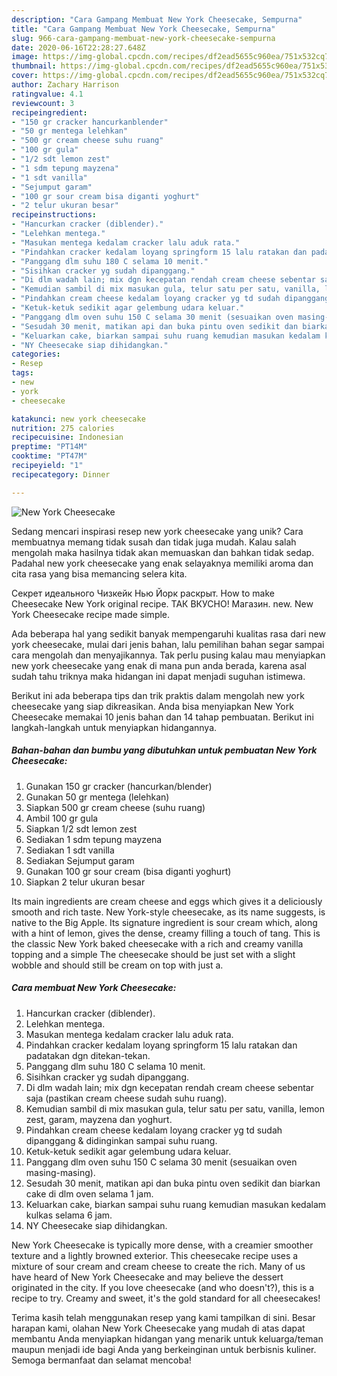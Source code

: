 ```yaml
---
description: "Cara Gampang Membuat New York Cheesecake, Sempurna"
title: "Cara Gampang Membuat New York Cheesecake, Sempurna"
slug: 966-cara-gampang-membuat-new-york-cheesecake-sempurna
date: 2020-06-16T22:28:27.648Z
image: https://img-global.cpcdn.com/recipes/df2ead5655c960ea/751x532cq70/new-york-cheesecake-foto-resep-utama.jpg
thumbnail: https://img-global.cpcdn.com/recipes/df2ead5655c960ea/751x532cq70/new-york-cheesecake-foto-resep-utama.jpg
cover: https://img-global.cpcdn.com/recipes/df2ead5655c960ea/751x532cq70/new-york-cheesecake-foto-resep-utama.jpg
author: Zachary Harrison
ratingvalue: 4.1
reviewcount: 3
recipeingredient:
- "150 gr cracker hancurkanblender"
- "50 gr mentega lelehkan"
- "500 gr cream cheese suhu ruang"
- "100 gr gula"
- "1/2 sdt lemon zest"
- "1 sdm tepung mayzena"
- "1 sdt vanilla"
- "Sejumput garam"
- "100 gr sour cream bisa diganti yoghurt"
- "2 telur ukuran besar"
recipeinstructions:
- "Hancurkan cracker (diblender)."
- "Lelehkan mentega."
- "Masukan mentega kedalam cracker lalu aduk rata."
- "Pindahkan cracker kedalam loyang springform 15 lalu ratakan dan padatakan dgn ditekan-tekan."
- "Panggang dlm suhu 180 C selama 10 menit."
- "Sisihkan cracker yg sudah dipanggang."
- "Di dlm wadah lain; mix dgn kecepatan rendah cream cheese sebentar saja (pastikan cream cheese sudah suhu ruang)."
- "Kemudian sambil di mix masukan gula, telur satu per satu, vanilla, lemon zest, garam, mayzena dan yoghurt."
- "Pindahkan cream cheese kedalam loyang cracker yg td sudah dipanggang &amp; didinginkan sampai suhu ruang."
- "Ketuk-ketuk sedikit agar gelembung udara keluar."
- "Panggang dlm oven suhu 150 C selama 30 menit (sesuaikan oven masing-masing)."
- "Sesudah 30 menit, matikan api dan buka pintu oven sedikit dan biarkan cake di dlm oven selama 1 jam."
- "Keluarkan cake, biarkan sampai suhu ruang kemudian masukan kedalam kulkas selama 6 jam."
- "NY Cheesecake siap dihidangkan."
categories:
- Resep
tags:
- new
- york
- cheesecake

katakunci: new york cheesecake 
nutrition: 275 calories
recipecuisine: Indonesian
preptime: "PT14M"
cooktime: "PT47M"
recipeyield: "1"
recipecategory: Dinner

---
```



![New York Cheesecake](https://img-global.cpcdn.com/recipes/df2ead5655c960ea/751x532cq70/new-york-cheesecake-foto-resep-utama.jpg)

Sedang mencari inspirasi resep new york cheesecake yang unik? Cara membuatnya memang tidak susah dan tidak juga mudah. Kalau salah mengolah maka hasilnya tidak akan memuaskan dan bahkan tidak sedap. Padahal new york cheesecake yang enak selayaknya memiliki aroma dan cita rasa yang bisa memancing selera kita.

Секрет идеального Чизкейк Нью Йорк раскрыт. How to make Cheesecake New York original recipe. ТАК ВКУСНО! Магазин. new. New York Cheesecake recipe made simple.

Ada beberapa hal yang sedikit banyak mempengaruhi kualitas rasa dari new york cheesecake, mulai dari jenis bahan, lalu pemilihan bahan segar sampai cara mengolah dan menyajikannya. Tak perlu pusing kalau mau menyiapkan new york cheesecake yang enak di mana pun anda berada, karena asal sudah tahu triknya maka hidangan ini dapat menjadi suguhan istimewa.


Berikut ini ada beberapa tips dan trik praktis dalam mengolah new york cheesecake yang siap dikreasikan. Anda bisa menyiapkan New York Cheesecake memakai 10 jenis bahan dan 14 tahap pembuatan. Berikut ini langkah-langkah untuk menyiapkan hidangannya.

<!--inarticleads1-->

##### Bahan-bahan dan bumbu yang dibutuhkan untuk pembuatan New York Cheesecake:

1. Gunakan 150 gr cracker (hancurkan/blender)
1. Gunakan 50 gr mentega (lelehkan)
1. Siapkan 500 gr cream cheese (suhu ruang)
1. Ambil 100 gr gula
1. Siapkan 1/2 sdt lemon zest
1. Sediakan 1 sdm tepung mayzena
1. Sediakan 1 sdt vanilla
1. Sediakan Sejumput garam
1. Gunakan 100 gr sour cream (bisa diganti yoghurt)
1. Siapkan 2 telur ukuran besar


Its main ingredients are cream cheese and eggs which gives it a deliciously smooth and rich taste. New York-style cheesecake, as its name suggests, is native to the Big Apple. Its signature ingredient is sour cream which, along with a hint of lemon, gives the dense, creamy filling a touch of tang. This is the classic New York baked cheesecake with a rich and creamy vanilla topping and a simple The cheesecake should be just set with a slight wobble and should still be cream on top with just a. 

<!--inarticleads2-->

##### Cara membuat New York Cheesecake:

1. Hancurkan cracker (diblender).
1. Lelehkan mentega.
1. Masukan mentega kedalam cracker lalu aduk rata.
1. Pindahkan cracker kedalam loyang springform 15 lalu ratakan dan padatakan dgn ditekan-tekan.
1. Panggang dlm suhu 180 C selama 10 menit.
1. Sisihkan cracker yg sudah dipanggang.
1. Di dlm wadah lain; mix dgn kecepatan rendah cream cheese sebentar saja (pastikan cream cheese sudah suhu ruang).
1. Kemudian sambil di mix masukan gula, telur satu per satu, vanilla, lemon zest, garam, mayzena dan yoghurt.
1. Pindahkan cream cheese kedalam loyang cracker yg td sudah dipanggang &amp; didinginkan sampai suhu ruang.
1. Ketuk-ketuk sedikit agar gelembung udara keluar.
1. Panggang dlm oven suhu 150 C selama 30 menit (sesuaikan oven masing-masing).
1. Sesudah 30 menit, matikan api dan buka pintu oven sedikit dan biarkan cake di dlm oven selama 1 jam.
1. Keluarkan cake, biarkan sampai suhu ruang kemudian masukan kedalam kulkas selama 6 jam.
1. NY Cheesecake siap dihidangkan.


New York Cheesecake is typically more dense, with a creamier smoother texture and a lightly browned exterior. This cheesecake recipe uses a mixture of sour cream and cream cheese to create the rich. Many of us have heard of New York Cheesecake and may believe the dessert originated in the city. If you love cheesecake (and who doesn&#39;t?), this is a recipe to try. Creamy and sweet, it&#39;s the gold standard for all cheesecakes! 

Terima kasih telah menggunakan resep yang kami tampilkan di sini. Besar harapan kami, olahan New York Cheesecake yang mudah di atas dapat membantu Anda menyiapkan hidangan yang menarik untuk keluarga/teman maupun menjadi ide bagi Anda yang berkeinginan untuk berbisnis kuliner. Semoga bermanfaat dan selamat mencoba!
